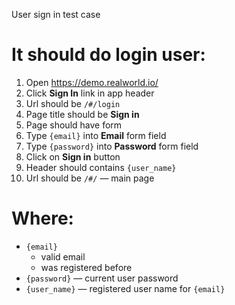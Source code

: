 User sign in test case

# It should do login user:
1. Open https://demo.realworld.io/
1. Click **Sign In** link in app header
1. Url should be `/#/login`
1. Page title should be **Sign in**
1. Page should have form
1. Type `{email}` into **Email** form field
1. Type `{password}` into **Password** form field
1. Click on **Sign in** button
1. Header should contains `{user_name}`
1. Url should be `/#/` — main page

# Where:
* `{email}`
  * valid email
  * was registered before
* `{password}` — current user password
* `{user_name}` — registered user name for `{email}`